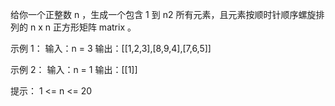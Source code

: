 给你一个正整数 n ，生成一个包含 1 到 n2 所有元素，且元素按顺时针顺序螺旋排列的 n x n 正方形矩阵 matrix 。

示例 1：
输入：n = 3
输出：[[1,2,3],[8,9,4],[7,6,5]]

示例 2：
输入：n = 1
输出：[[1]]
 

提示：
1 <= n <= 20